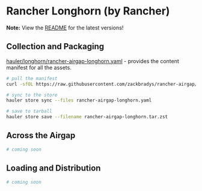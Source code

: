 # Rancher Longhorn (by Rancher)

**Note:** View the [README](https://github.com/zackbradys/rancher-airgap/blob/main/README.md) for the latest versions!

## Collection and Packaging

[hauler/longhorn/rancher-airgap-longhorn.yaml](https://github.com/zackbradys/rancher-airgap/blob/main/hauler/longhorn/rancher-airgap-longhorn.yaml) - provides the content manifest for all the assets.

```bash
# pull the manifest
curl -sfOL https://raw.githubusercontent.com/zackbradys/rancher-airgap/main/hauler/longhorn/rancher-airgap-longhorn.yaml

# sync to the store
hauler store sync --files rancher-airgap-longhorn.yaml

# save to tarball
hauler store save --filename rancher-airgap-longhorn.tar.zst
```

## Across the Airgap

```bash
# coming soon
```

## Loading and Distribution

```bash
# coming soon
```